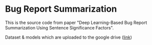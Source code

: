 # Bug Report Summarization

This is the source code from paper "Deep Learning-Based Bug Report Summarization Using Sentence Significance Factors".

Dataset & models which are uploaded to the google drive 
([link](https://drive.google.com/file/d/1STAlOeDj2z4X-mk5M1sW8SK4PGi_5uto/view?usp=sharing))
